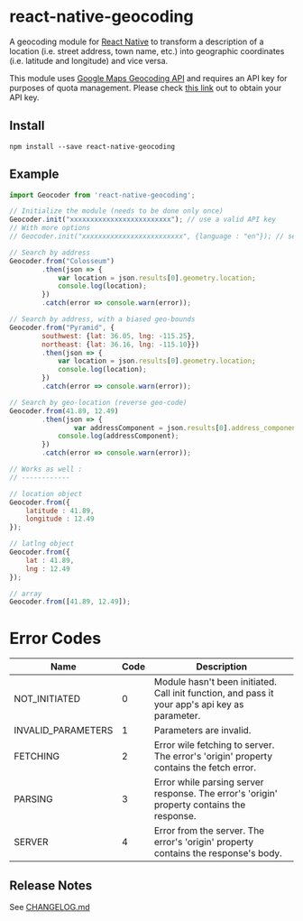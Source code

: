 # react-native-geocoding

A geocoding module for [React Native](https://github.com/facebook/react-native) to transform a description of a location (i.e. street address, town name, etc.) into geographic coordinates (i.e. latitude and longitude) and vice versa.

This module uses [Google Maps Geocoding API](https://developers.google.com/maps/documentation/geocoding/intro) and requires an API key for purposes of quota management. Please check [this link](https://developers.google.com/maps/documentation/geocoding/get-api-key) out to obtain your API key.

## Install

```shell
npm install --save react-native-geocoding
```

## Example

```js
import Geocoder from 'react-native-geocoding';

// Initialize the module (needs to be done only once)
Geocoder.init("xxxxxxxxxxxxxxxxxxxxxxxxx"); // use a valid API key
// With more options
// Geocoder.init("xxxxxxxxxxxxxxxxxxxxxxxxx", {language : "en"}); // set the language

// Search by address
Geocoder.from("Colosseum")
		.then(json => {
			var location = json.results[0].geometry.location;
			console.log(location);
		})
		.catch(error => console.warn(error));

// Search by address, with a biased geo-bounds
Geocoder.from("Pyramid", {
		southwest: {lat: 36.05, lng: -115.25},
		northeast: {lat: 36.16, lng: -115.10}})
		.then(json => {
			var location = json.results[0].geometry.location;
			console.log(location);
		})
		.catch(error => console.warn(error));

// Search by geo-location (reverse geo-code)
Geocoder.from(41.89, 12.49)
		.then(json => {
        		var addressComponent = json.results[0].address_components[0];
			console.log(addressComponent);
		})
		.catch(error => console.warn(error));

// Works as well :
// ------------

// location object
Geocoder.from({
	latitude : 41.89,
	longitude : 12.49
});

// latlng object
Geocoder.from({
	lat : 41.89,
	lng : 12.49
});

// array
Geocoder.from([41.89, 12.49]);
```

# Error Codes
| Name | Code | Description |
| --- | --- | --- |
| NOT_INITIATED | 0 | Module hasn't been initiated. Call init function, and pass it your app's api key as parameter. |
| INVALID_PARAMETERS | 1 | Parameters are invalid. |
| FETCHING | 2 | Error wile fetching to server. The error's 'origin' property contains the fetch error. |
| PARSING | 3 | Error while parsing server response. The error's 'origin' property contains the response. |
| SERVER | 4 | Error from the server. The error's 'origin' property contains the response's body. |


## Release Notes

See [CHANGELOG.md](https://github.com/marlove/react-native-geocoding/blob/master/CHANGELOG.md)
